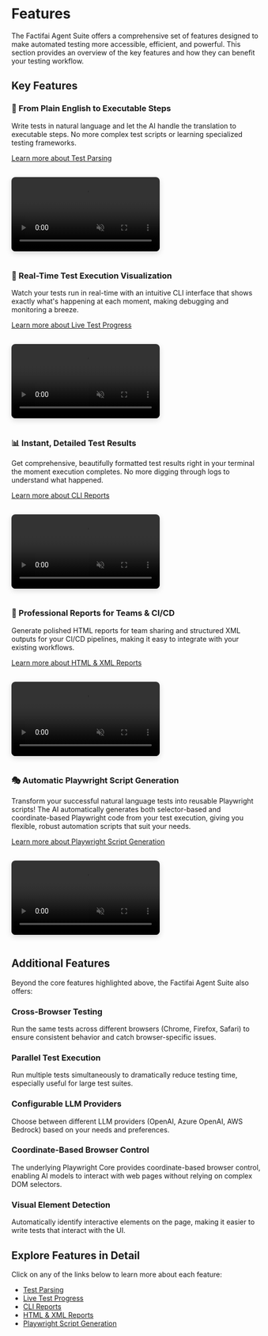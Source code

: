 # Features

The Factifai Agent Suite offers a comprehensive set of features designed to make automated testing more accessible, efficient, and powerful. This section provides an overview of the key features and how they can benefit your testing workflow.

## Key Features

### 🧠 From Plain English to Executable Steps

Write tests in natural language and let the AI handle the translation to executable steps. No more complex test scripts or learning specialized testing frameworks.

[Learn more about Test Parsing](/features/test-parsing)

<video controls autoplay loop muted class="feature-video">
  <source src="/assets/test-parsing-demo.mp4" type="video/mp4">
  Your browser does not support the video tag.
</video>

### 🔄 Real-Time Test Execution Visualization

Watch your tests run in real-time with an intuitive CLI interface that shows exactly what's happening at each moment, making debugging and monitoring a breeze.

[Learn more about Live Test Progress](/features/live-progress)

<video controls autoplay loop muted class="feature-video">
  <source src="/assets/realtime-visualization-demo.mp4" type="video/mp4">
  Your browser does not support the video tag.
</video>

### 📊 Instant, Detailed Test Results

Get comprehensive, beautifully formatted test results right in your terminal the moment execution completes. No more digging through logs to understand what happened.

[Learn more about CLI Reports](/features/cli-reports)

<video controls autoplay loop muted class="feature-video">
  <source src="/assets/test-execution-demo.mp4" type="video/mp4">
  Your browser does not support the video tag.
</video>

### 📑 Professional Reports for Teams & CI/CD

Generate polished HTML reports for team sharing and structured XML outputs for your CI/CD pipelines, making it easy to integrate with your existing workflows.

[Learn more about HTML & XML Reports](/features/html-xml-reports)

<video controls autoplay loop muted class="feature-video">
  <source src="/assets/test-report-demo.mp4" type="video/mp4">
  Your browser does not support the video tag.
</video>

### 🎭 Automatic Playwright Script Generation

Transform your successful natural language tests into reusable Playwright scripts! The AI automatically generates both selector-based and coordinate-based Playwright code from your test execution, giving you flexible, robust automation scripts that suit your needs.

[Learn more about Playwright Script Generation](/features/playwright-script-generation)

<video controls autoplay loop muted class="feature-video">
  <source src="/assets/playwright-script-generation-demo.mp4" type="video/mp4">
  Your browser does not support the video tag.
</video>

## Additional Features

Beyond the core features highlighted above, the Factifai Agent Suite also offers:

### Cross-Browser Testing

Run the same tests across different browsers (Chrome, Firefox, Safari) to ensure consistent behavior and catch browser-specific issues.

### Parallel Test Execution

Run multiple tests simultaneously to dramatically reduce testing time, especially useful for large test suites.

### Configurable LLM Providers

Choose between different LLM providers (OpenAI, Azure OpenAI, AWS Bedrock) based on your needs and preferences.

### Coordinate-Based Browser Control

The underlying Playwright Core provides coordinate-based browser control, enabling AI models to interact with web pages without relying on complex DOM selectors.

### Visual Element Detection

Automatically identify interactive elements on the page, making it easier to write tests that interact with the UI.

## Explore Features in Detail

Click on any of the links below to learn more about each feature:

- [Test Parsing](/features/test-parsing)
- [Live Test Progress](/features/live-progress)
- [CLI Reports](/features/cli-reports)
- [HTML & XML Reports](/features/html-xml-reports)
- [Playwright Script Generation](/features/playwright-script-generation)

<style>
.feature-video {
  max-width: 100%;
  border-radius: 8px;
  box-shadow: 0 4px 12px rgba(0, 0, 0, 0.15);
  margin: 1rem 0;
}
</style>
